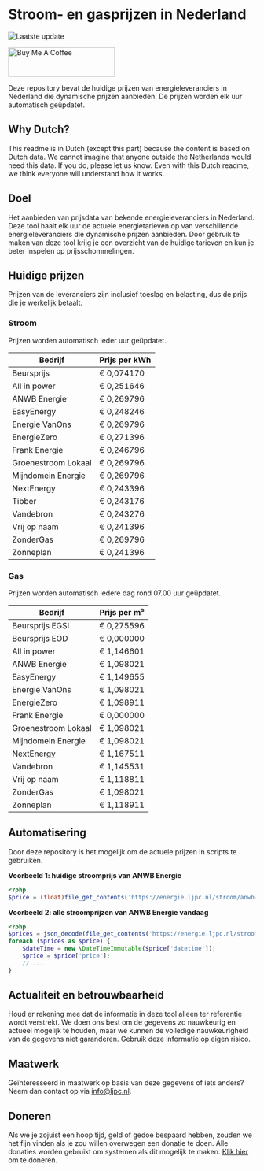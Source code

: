 # Stroom- en gasprijzen in Nederland

![Laatste update](https://img.shields.io/badge/laatste%20update-2024--01--25%2023%3A00%20CET-brightgreen)

<a href="https://www.buymeacoffee.com/Lars-" target="_blank"><img src="https://cdn.buymeacoffee.com/buttons/v2/default-orange.png" alt="Buy Me A Coffee" height="60" style="height: 60px !important;width: 217px !important;" ></a>

Deze repository bevat de huidige prijzen van energieleveranciers in Nederland die dynamische prijzen aanbieden. De prijzen worden elk uur automatisch geüpdatet.

## Why Dutch?

This readme is in Dutch (except this part) because the content is based on Dutch data. We cannot imagine that anyone outside the Netherlands would need this data. If you do, please let us know. Even with this Dutch readme, we think
everyone will understand how it works.

## Doel

Het aanbieden van prijsdata van bekende energieleveranciers in Nederland. Deze tool haalt elk uur de actuele energietarieven op van verschillende energieleveranciers die dynamische prijzen aanbieden. Door gebruik te maken van deze tool
krijg je een overzicht van de huidige tarieven en kun je beter inspelen op prijsschommelingen.

## Huidige prijzen

Prijzen van de leveranciers zijn inclusief toeslag en belasting, dus de prijs die je werkelijk betaalt.

### Stroom

Prijzen worden automatisch ieder uur geüpdatet.

 Bedrijf | Prijs per kWh 
---------|---------------
Beursprijs | € 0,074170
All in power | € 0,251646
ANWB Energie | € 0,269796
EasyEnergy | € 0,248246
Energie VanOns | € 0,269796
EnergieZero | € 0,271396
Frank Energie | € 0,246796
Groenestroom Lokaal | € 0,269796
Mijndomein Energie | € 0,269796
NextEnergy | € 0,243396
Tibber | € 0,243176
Vandebron | € 0,243276
Vrij op naam | € 0,241396
ZonderGas | € 0,269796
Zonneplan | € 0,241396


### Gas

Prijzen worden automatisch iedere dag rond 07.00 uur geüpdatet.

 Bedrijf | Prijs per m³ 
---------|--------------
Beursprijs EGSI | € 0,275596
Beursprijs EOD | € 0,000000
All in power | € 1,146601
ANWB Energie | € 1,098021
EasyEnergy | € 1,149655
Energie VanOns | € 1,098021
EnergieZero | € 1,098911
Frank Energie | € 0,000000
Groenestroom Lokaal | € 1,098021
Mijndomein Energie | € 1,098021
NextEnergy | € 1,167511
Vandebron | € 1,145531
Vrij op naam | € 1,118811
ZonderGas | € 1,098021
Zonneplan | € 1,118911


## Automatisering

Door deze repository is het mogelijk om de actuele prijzen in scripts te gebruiken.

**Voorbeeld 1: huidige stroomprijs van ANWB Energie**

```php
<?php
$price = (float)file_get_contents('https://energie.ljpc.nl/stroom/anwb-energie-nu.txt');

```

**Voorbeeld 2: alle stroomprijzen van ANWB Energie vandaag**

```php
<?php
$prices = json_decode(file_get_contents('https://energie.ljpc.nl/stroom/all-in-power-vandaag.json'),true);
foreach ($prices as $price) {
    $dateTime = new \DateTimeImmutable($price['datetime']);
    $price = $price['price'];
    // ...
}
```

## Actualiteit en betrouwbaarheid

Houd er rekening mee dat de informatie in deze tool alleen ter referentie wordt verstrekt. We doen ons best om de gegevens zo nauwkeurig en actueel mogelijk te houden, maar we kunnen de volledige nauwkeurigheid van de gegevens niet
garanderen. Gebruik deze informatie op eigen risico.

## Maatwerk

Geïnteresseerd in maatwerk op basis van deze gegevens of iets anders? Neem dan contact op
via [info@ljpc.nl](mailto:info@ljpc.nl?subject=Energie%20prijzen).

## Doneren

Als we je zojuist een hoop tijd, geld of gedoe bespaard hebben, zouden we het fijn vinden als je zou willen overwegen een
donatie te doen. Alle donaties worden gebruikt om systemen als dit mogelijk te
maken. [Klik hier](https://www.buymeacoffee.com/Lars-) om te doneren.
